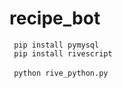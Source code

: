 # recipe_bot


<code> pip install pymysql</code></br>
<code> pip install rivescript </code></br>
<code> python rive_python.py</code>
